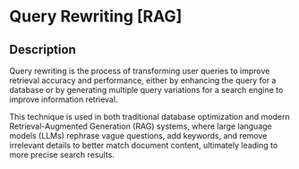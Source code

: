 # Query Rewriting [RAG]

## Description

Query rewriting is the process of transforming user queries to improve retrieval accuracy and performance, either by enhancing the query for a database or by generating multiple query variations for a search engine to improve information retrieval.

This technique is used in both traditional database optimization and modern Retrieval-Augmented Generation (RAG) systems, where large language models (LLMs) rephrase vague questions, add keywords, and remove irrelevant details to better match document content, ultimately leading to more precise search results.
